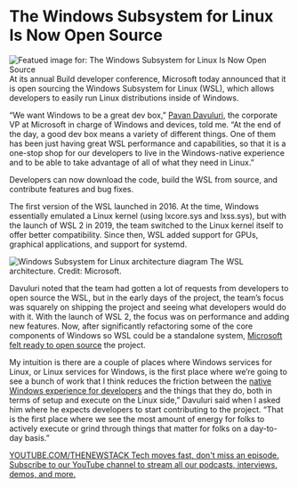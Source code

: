 # The Windows Subsystem for Linux Is Now Open Source
![Featued image for: The Windows Subsystem for Linux Is Now Open Source](https://cdn.thenewstack.io/media/2025/05/1e9dffe9-img_20160925_175258-1024x576.jpg)
At its annual Build developer conference, Microsoft today announced that it is open sourcing the Windows Subsystem for Linux (WSL), which allows developers to easily run Linux distributions inside of Windows.

“We want Windows to be a great dev box,” [Pavan Davuluri](https://www.linkedin.com/in/pavand/), the corporate VP at Microsoft in charge of Windows and devices, told me. “At the end of the day, a good dev box means a variety of different things. One of them has been just having great WSL performance and capabilities, so that it is a one-stop shop for our developers to live in the Windows-native experience and to be able to take advantage of all of what they need in Linux.”

Developers can now download the code, build the WSL from source, and contribute features and bug fixes.

The first version of the WSL launched in 2016. At the time, Windows essentially emulated a Linux kernel (using lxcore.sys and lxss.sys), but with the launch of WSL 2 in 2019, the team switched to the Linux kernel itself to offer better compatibility. Since then, WSL added support for GPUs, graphical applications, and support for systemd.

![Windows Subsystem for Linux architecture diagram](https://cdn.thenewstack.io/media/2025/05/c9bc2541-screenshot-2025-05-16-at-12.58.03%E2%80%AFpm.png)
The WSL architecture. Credit: Microsoft.

Davuluri noted that the team had gotten a lot of requests from developers to open source the WSL, but in the early days of the project, the team’s focus was squarely on shipping the project and seeing what developers would do with it. With the launch of WSL 2, the focus was on performance and adding new features. Now, after significantly refactoring some of the core components of Windows so WSL could be a standalone system, [Microsoft felt ready to open source](https://thenewstack.io/microsoft-open-sources-openhcl-a-linux-based-paravisor/) the project.

My intuition is there are a couple of places where Windows services for Linux, or Linux services for Windows, is the first place where we’re going to see a bunch of work that I think reduces the friction between the [native Windows experience for developers](https://thenewstack.io/how-the-developer-experience-is-changing-with-cloud-native/) and the things that they do, both in terms of setup and execute on the Linux side,” Davuluri said when I asked him where he expects developers to start contributing to the project. “That is the first place where we see the most amount of energy for folks to actively execute or grind through things that matter for folks on a day-to-day basis.”

[
YOUTUBE.COM/THENEWSTACK
Tech moves fast, don't miss an episode. Subscribe to our YouTube
channel to stream all our podcasts, interviews, demos, and more.
](https://youtube.com/thenewstack?sub_confirmation=1)